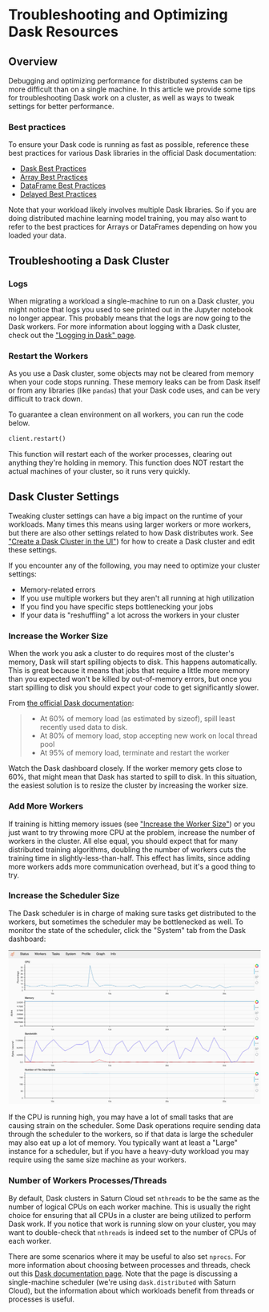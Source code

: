 # Troubleshooting and Optimizing Dask Resources

## Overview

Debugging and optimizing performance for distributed systems can be more difficult than on a single machine. In this article we provide some tips for troubleshooting Dask work on a cluster, as well as ways to tweak settings for better performance.

### Best practices

To ensure your Dask code is running as fast as possible, reference these best practices for various Dask libraries in the official Dask documentation:

- <a href="https://docs.dask.org/en/latest/best-practices.html" target="_blank" rel="noopener">Dask Best Practices</a>
- <a href="https://docs.dask.org/en/latest/array-best-practices.html" target="_blank" rel="noopener">Array Best Practices</a>
- <a href="https://docs.dask.org/en/latest/dataframe-best-practices.html" target="_blank" rel="noopener">DataFrame Best Practices</a>
- <a href="https://docs.dask.org/en/latest/delayed-best-practices.html" target="_blank" rel="noopener">Delayed Best Practices</a>

Note that your workload likely involves multiple Dask libraries. So if you are doing distributed machine learning model training, you may also want to refer to the best practices for Arrays or DataFrames depending on how you loaded your data.

## Troubleshooting a Dask Cluster

### Logs

When migrating a workload a single-machine to run on a Dask cluster, you might notice that logs you used to see printed out in the Jupyter notebook no longer appear. This probably means that the logs are now going to the Dask workers. For more information about logging with a Dask cluster, check out the ["Logging in Dask" page](<docs/Examples/Dask/logging_in_dask.md>).

### Restart the Workers

As you use a Dask cluster, some objects may not be cleared from memory when your code stops running. These memory leaks can be from Dask itself or from any libraries (like `pandas`) that your Dask code uses, and can be very difficult to track down.

To guarantee a clean environment on all workers, you can run the code below.

```python
client.restart()
```

This function will restart each of the worker processes, clearing out anything they're holding in memory. This function does NOT restart the actual machines of your cluster, so it runs very quickly.


## Dask Cluster Settings

Tweaking cluster settings can have a big impact on the runtime of your workloads. Many times this means using larger workers or more workers, but there are also other settings related to how Dask distributes work. See ["Create a Dask Cluster in the UI"](<docs/Using Saturn Cloud/create_dask_cluster.md>)) for how to create a Dask cluster and edit these settings.

If you encounter any of the following, you may need to optimize your cluster settings:
* Memory-related errors
* If you use multiple workers but they aren't all running at high utilization
* If you find you have specific steps bottlenecking your jobs
* If your data is "reshuffling" a lot across the workers in your cluster

### Increase the Worker Size

When the work you ask a cluster to do requires most of the cluster's memory, Dask will start spilling objects to disk. This happens automatically. This is great because it means that jobs that require a little more memory than you expected won't be killed by out-of-memory errors, but once you start spilling to disk you should expect your code to get significantly slower.

From <a href="https://distributed.dask.org/en/latest/worker.html#memory-management" target="_blank" rel="noopener">the official Dask documentation</a>:

> * At 60% of memory load (as estimated by sizeof), spill least recently used data to disk.
> * At 80% of memory load, stop accepting new work on local thread pool
> * At 95% of memory load, terminate and restart the worker

Watch the Dask dashboard closely. If the worker memory gets close to 60%, that might mean that Dask has started to spill to disk. In this situation, the easiest solution is to resize the cluster by increasing the worker size.

### Add More Workers

If training is hitting memory issues (see ["Increase the Worker Size"](<docs/getting_help.md#increase-the-worker-size>)) or you just want to try throwing more CPU at the problem, increase the number of workers in the cluster. All else equal, you should expect that for many distributed training algorithms, doubling the number of workers cuts the training time in slightly-less-than-half. This effect has limits, since adding more workers adds more communication overhead, but it's a good thing to try.


### Increase the Scheduler Size

The Dask scheduler is in charge of making sure tasks get distributed to the workers, but sometimes the scheduler may be bottlenecked as well. To monitor the state of the scheduler, click the "System" tab from the Dask dashboard:

<img src="/images/docs/scheduler.jpg" alt="Dask Dashboard Scheduler" class="doc-image">

If the CPU is running high, you may have a lot of small tasks that are causing strain on the scheduler. Some Dask operations require sending data through the scheduler to the workers, so if that data is large the scheduler may also eat up a lot of memory. You typically want at least a "Large" instance for a scheduler, but if you have a heavy-duty workload you may require using the same size machine as your workers.


### Number of Workers Processes/Threads

By default, Dask clusters in Saturn Cloud set `nthreads` to be the same as the number of logical CPUs on each worker machine. This is usually the right choice for ensuring that all CPUs in a cluster are being utilized to perform Dask work. If you notice that work is running slow on your cluster, you may want to double-check that `nthreads` is indeed set to the number of CPUs of each worker.

There are some scenarios where it may be useful to also set `nprocs`. For more information about choosing between processes and threads, check out this <a href="https://docs.dask.org/en/latest/setup/single-machine.html" target="_blank" rel="noopener">Dask documentation page</a>. Note that the page is discussing a single-machine scheduler (we're using `dask.distributed` with Saturn Cloud), but the information about which workloads benefit from threads or processes is useful.
